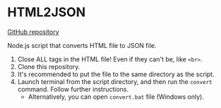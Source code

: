 # HTML2JSON

[GitHub repository](https://github.com/liledix4/HTML2JSON)

Node.js script that converts HTML file to JSON file.

1. Close ALL tags in the HTML file! Even if they can't be, like `<br>`.
2. Clone this repository.
3. It's recommended to put the file to the same directory as the script.
4. Launch terminal from the script directory, and then run the `convert` command. Follow further instructions.
    - Alternatively, you can open `convert.bat` file (Windows only).